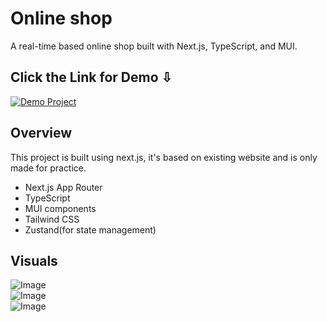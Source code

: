 # Online shop

A real-time based online shop built with Next.js, TypeScript, and MUI.

## Click the Link for Demo ⇩

<a href="https://online-shop-five-roan.vercel.app/" target="_blank">
  <img src="https://img.shields.io/badge/Demo%20Project-Visit-yellow?style=for-the-badge&logo=vercel" alt="Demo Project" />
</a>

## Overview

This project is built using next.js, it's based on existing website and is only made for practice.

- Next.js App Router
- TypeScript
- MUI components
- Tailwind CSS
- Zustand(for state management)

## Visuals

![Image](https://github.com/user-attachments/assets/ade759db-bafb-4441-8923-9e797a0a4737)
<br>
![Image](https://github.com/user-attachments/assets/df9c1a6a-3d67-4284-bcbc-d1a4bcc84d77)
<br>
![Image](https://github.com/user-attachments/assets/079889df-f84a-4fb6-bbf0-c8a5f4d96c0a)

